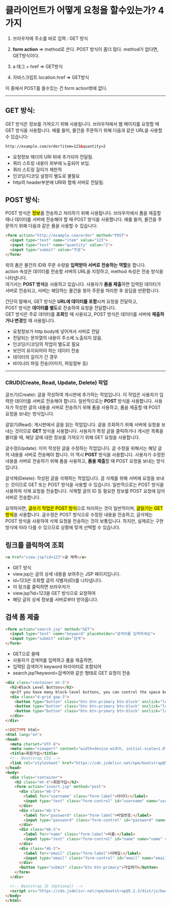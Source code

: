 # 클라이언트가 어떻게 요청을 할수있는가? 4가지

1. 브라우저에 주소를 바로 입력 : GET 방식

2. **form action**  ⇒ method로 쓴다. POST 방식이 좀더 많다.
method가 없다면, GET방식이다.

3. a 태그 + href ⇒ GET방식

4. 자바스크립트 location.href ⇒ GET방식 

이 중에서 POST를 쓸수있는 건 form action밖에 없다.

---

## GET 방식: <br>
GET 방식은 정보를 가져오기 위해 사용됩니다. 브라우저에서 웹 페이지를 요청할 때 GET 방식을 사용합니다. 예를 들어, 물건을 주문하기 위해 다음과 같은 URL을 사용할 수 있습니다:

``` html
http://example.com/order?item=123&quantity=2
```
- 요청정보 헤더의 URI 뒤에 추가되어 전달됨.
- 쿼리 스트링 내용이 외부에 노출되어 보임.
- 쿼리 스트링 길이가 제한적
- 인코딩/디코딩 설정이 별도로 불필요
- http의 header부분에 URI와 함께 서버로 전달됨. 



## POST 방식: <br>
POST 방식은 <mark>정보</mark>를 전송하고 처리하기 위해 사용됩니다. 브라우저에서 폼을 제출할 때나 데이터를 서버에 전송해야 할 때 POST 방식을 사용합니다. 예를 들어, 물건을 주문하기 위해 다음과 같은 폼을 사용할 수 있습니다:

``` html
<form action="http://example.com/order" method="POST">
  <input type="text" name="item" value="123">
  <input type="text" name="quantity" value="2">
  <input type="submit" value="주문">
</form>
```

위의 폼은 물건의 ID와 주문 수량을 **입력받아 서버로 전송하는 역할**을 합니다. <br> action 속성은 데이터를 전송할 서버의 URL을 지정하고, method 속성은 전송 방식을 나타냅니다. <br> 여기서는 **POST 방식**을 사용하고 있습니다. 사용자가 **폼을 제출**하면 입력된 데이터가 서버로 전송되고, 서버는 해당하는 물건을 찾아 주문을 처리한 후 응답을 반환합니다.

간단히 말해서, GET 방식은 **URL에 데이터를 포함**시켜 요청을 전달하고, <br> POST 방식은 **데이터를 별도**로 전송하여 요청을 전달합니다. <br> GET 방식은 주로 데이터를 **조회**할 때 사용되고, POST 방식은 데이터를 서버에 **제출하거나 변경**할 때 사용됩니다.

- 요청정보가 http body에 넣어져서 서버로 전달
- 전달되는 문자열의 내용이 주소에 노출되지 않음.
- 인코딩/디코딩의 작업이 별도로 필요
- 보안이 유지되어야 하는 데이터 전송
- 데이터의 길이가 긴 경우
- 바이너리 파일 전송(이미지, 파일첨부 등)


---

### CRUD(Create, Read, Update, Delete) 작업

글쓰기(Create): 글을 작성하여 게시판에 추가하는 작업입니다. 이 작업은 사용자가 입력한 데이터를 서버로 전송해야 합니다. 일반적으로는 **POST** 방식을 사용합니다. 사용자가 작성한 글의 내용을 서버로 전송하기 위해 폼을 사용하고, 폼을 제출할 때 POST 요청을 보내는 방식입니다.

글읽기(Read): 게시판에서 글을 읽는 작업입니다. 글을 조회하기 위해 서버에 요청을 보내는 것이므로 **GET** 방식을 사용합니다. 사용자가 특정 글을 클릭하거나 게시판 목록을 불러올 때, 해당 글에 대한 정보를 가져오기 위해 GET 요청을 사용합니다.

글수정(Update): 이미 작성된 글을 수정하는 작업입니다. 글 수정을 위해서는 해당 글의 내용을 서버로 전송해야 합니다. 이 역시 **POST** 방식을 사용합니다. 사용자가 수정한 내용을 서버로 전송하기 위해 폼을 사용하고, **폼을 제출**할 때 POST 요청을 보내는 방식입니다.

글삭제(Delete): 작성된 글을 삭제하는 작업입니다. 글 삭제를 위해 서버에 요청을 보내는 것이므로 GET 또는 POST 방식을 사용할 수 있습니다. 일반적으로는 POST 방식을 사용하여 삭제 요청을 전송합니다. 삭제할 글의 ID 등 필요한 정보를 POST 요청에 담아 서버로 전송합니다.

요약하자면, <mark>글쓰기 작업은 POST 방식</mark>으로 처리하는 것이 일반적이며, <mark>글읽기는 GET 방식</mark>을 사용합니다. 글수정은 POST 방식으로 수정된 내용을 전송하고, 글삭제는 POST 방식을 사용하여 삭제 요청을 전송하는 것이 보통입니다. 하지만, 실제로는 구현 방식에 따라 다를 수 있으므로 상황에 맞게 선택할 수 있습니다.


## 링크를 클릭하여 조회
```html
<a href="view.jsp?id=123">글 제목</a>
```
- GET 방식
- view.jsp는 글의 상세 내용을 보여주는 JSP 페이지입니다.
- id=123은 조회할 글의 식별자(ID)를 나타냅니다.
- 이 링크를 클릭하면 브라우저가
- view.jsp?id=123을 GET 방식으로 요청하여
- 해당 글의 상세 정보를 서버로부터 받아옵니다.


## 검색 폼 제출
```html
<form action="search.jsp" method="GET">
  <input type="text" name="keyword" placeholder="검색어를 입력하세요">
  <input type="submit" value="검색">
</form>
```
- GET으로 쓸때
- 사용자가 검색어를 입력하고 폼을 제출하면, 
- 입력된 검색어가 keyword 파라미터로 포함되어 
- search.jsp?keyword=검색어와 같은 형태로 GET 요청이 전송

```html
<div class="container mt-3">
  <h2>Block Level Buttons</h2>
  <p>If you have many block-level buttons, you can control the space between them with the .gap-* class:</p>
  <div class="d-grid gap-3">
    <button type="button" class="btn btn-primary btn-block" onclick="location.href='path/to/your/jsp/file1.jsp'">Full-Width Button</button>
    <button type="button" class="btn btn-primary btn-block" onclick="location.href='path/to/your/jsp/file2.jsp'">Full-Width Button</button>
    <button type="button" class="btn btn-primary btn-block" onclick="location.href='path/to/your/jsp/file3.jsp'">Full-Width Button</button>
  </div>
</div>
```


```html
<!DOCTYPE html>
<html lang="en">
<head>
  <meta charset="UTF-8">
  <meta name="viewport" content="width=device-width, initial-scale=1.0">
  <title>회원가입</title>
  <!-- Bootstrap CSS -->
  <link rel="stylesheet" href="https://cdn.jsdelivr.net/npm/bootstrap@5.2.3/dist/css/bootstrap.min.css">
</head>
<body>
  <div class="container">
    <h2 class="mt-4">회원가입</h2>
    <form action="insert.jsp" method="post">
      <div class="mb-3">
        <label for="username" class="form-label">아이디:</label>
        <input type="text" class="form-control" id="username" name="username" required>
      </div>
      <div class="mb-3">
        <label for="password" class="form-label">비밀번호:</label>
        <input type="password" class="form-control" id="password" name="password" required>
      </div>
      <div class="mb-3">
        <label for="name" class="form-label">이름:</label>
        <input type="text" class="form-control" id="name" name="name" required>
      </div>
      <div class="mb-3">
        <label for="email" class="form-label">이메일:</label>
        <input type="email" class="form-control" id="email" name="email" required>
      </div>
      <button type="submit" class="btn btn-primary">가입하기</button>
    </form>
  </div>

  <!-- Bootstrap JS (Optional) -->
  <script src="https://cdn.jsdelivr.net/npm/bootstrap@5.2.3/dist/js/bootstrap.bundle.min.js"></script>
</body>
</html>
```